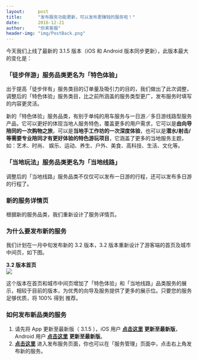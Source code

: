 ```yaml
---
layout:     post
title:      "发布服务功能更新，可以发布更赚钱的服务啦！"
date:       2016-12-21
author:     "你来客服"
header-img: "img/PostBack.png"
---
```


今天我们上线了最新的 3.1.5 版本（iOS 和 Android 版本同步更新），此版本最大的变化是：  

### 「徒步伴游」服务品类更名为「特色体验」 
出于提高「徒步伴有」服务类目的订单量及吸引力的目的，我们做出了此次调整，调整后的「特色体验」服务类目，比之前所涵盖的服务类型更广，发布服务时填写的内容更灵活。

新的「特色体验」服务品类，有别于单纯的用车服务与一日游／多日游线路型服务产品，它可以更好的体现当地人服务特色，覆盖更多的用户需求，它可以是**由向导陪同的一次购物之旅**，可以是**当地手工作坊的一次深度体验**，也可以是**潜水/射击/等需要专业陪同才有更好体验的特色游玩项目**，它涵盖了更多的当地服务主题，如：艺术、时尚、 娱乐、运动、养生、户外、美食、高科技、生活、文化等。

### 「当地玩法」服务品类更名为「当地线路」
调整后的「当地线路」服务品类不仅仅可以发布一日游的行程，还可以发布多日游的行程了。

### 新的服务详情页
根据新的服务品类，我们重新设计了服务详情页。

### 为什么要发布新的服务
我们计划在一月中旬发布新的 3.2 版本，3.2 版本重新设计了游客端的首页及城市中间页，如下图。

**3.2 版本首页**  
![](https://file.nilai.com/3.2首页.png)

这个版本在首页和城市中间页增加了「特色体验」和「当地线路」品类服务的展示，相较于目前的版本，为优秀的向导及服务提供了更多的展示位。只要您的服务足够优质，将 100% 得到
推荐。  

### 如何发布新品类的服务
1. 请先将 App 更新至最新版（ 3.1.5 ），iOS 用户 [**点击这里**](www.nilai.com)  **更新至最新版**，Android 用户 [**点击这里**](www.nilai.com)  **更新至最新版**。
2.  [**点击这里**](www.nilai.com)  进入发布服务页面，你也可以在「服务管理」页面中，点击右上角发布新的服务。